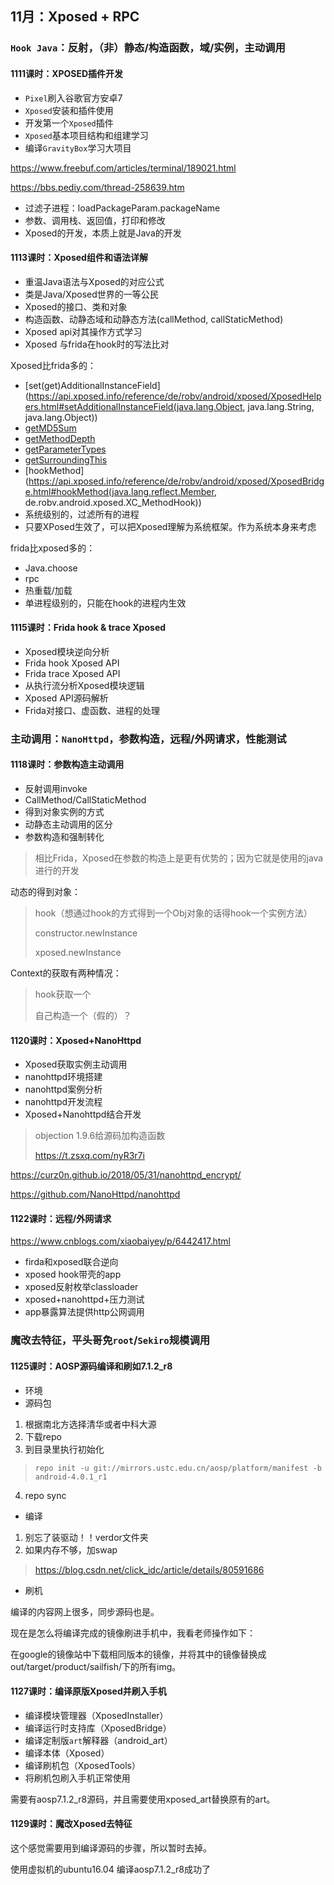 ## 11月：Xposed + RPC

### `Hook Java`：反射，（非）静态/构造函数，域/实例，主动调用

#### 1111课时：XPOSED插件开发

- `Pixel`刷入谷歌官方安卓7
- `Xposed`安装和插件使用
- 开发第一个`Xposed`插件
- `Xposed`基本项目结构和组建学习
- 编译`GravityBox`学习大项目

https://www.freebuf.com/articles/terminal/189021.html

https://bbs.pediy.com/thread-258639.htm

- 过滤子进程：loadPackageParam.packageName
- 参数、调用栈、返回值，打印和修改
- Xposed的开发，本质上就是Java的开发

#### 1113课时：Xposed组件和语法详解

- 重温Java语法与Xposed的对应公式
- 类是Java/Xposed世界的一等公民
- Xposed的接口、类和对象
- 构造函数、动静态域和动静态方法(callMethod, callStaticMethod)
- Xposed api对其操作方式学习
- Xposed 与frida在hook时的写法比对

Xposed比frida多的：

- [set(get)AdditionalInstanceField](https://api.xposed.info/reference/de/robv/android/xposed/XposedHelpers.html#setAdditionalInstanceField(java.lang.Object, java.lang.String, java.lang.Object))
- [getMD5Sum](https://api.xposed.info/reference/de/robv/android/xposed/XposedHelpers.html#getMD5Sum(java.lang.String))
- [getMethodDepth](https://api.xposed.info/reference/de/robv/android/xposed/XposedHelpers.html#getMethodDepth(java.lang.String))
- [getParameterTypes](https://api.xposed.info/reference/de/robv/android/xposed/XposedHelpers.html#getParameterTypes(java.lang.Object...))
- [getSurroundingThis](https://api.xposed.info/reference/de/robv/android/xposed/XposedHelpers.html#getSurroundingThis(java.lang.Object))
- [hookMethod](https://api.xposed.info/reference/de/robv/android/xposed/XposedBridge.html#hookMethod(java.lang.reflect.Member, de.robv.android.xposed.XC_MethodHook))
- 系统级别的，过滤所有的进程
- 只要XPosed生效了，可以把Xposed理解为系统框架。作为系统本身来考虑

frida比xposed多的：

- Java.choose
- rpc
- 热重载/加载
- 单进程级别的，只能在hook的进程内生效

#### 1115课时：Frida hook & trace Xposed

- Xposed模块逆向分析 
- Frida hook Xposed API
- Frida trace Xposed API
- 从执行流分析Xposed模块逻辑
- Xposed API源码解析
- Frida对接口、虚函数、进程的处理

### 主动调用：`NanoHttpd`，参数构造，远程/外网请求，性能测试

#### 1118课时：参数构造主动调用

- 反射调用invoke
- CallMethod/CallStaticMethod
- 得到对象实例的方式
- 动静态主动调用的区分
- 参数构造和强制转化

> 相比Frida，Xposed在参数的构造上是更有优势的；因为它就是使用的java进行的开发

动态的得到对象：

>hook（想通过hook的方式得到一个Obj对象的话得hook一个实例方法）
>
>constructor.newInstance
>
>xposed.newInstance

Context的获取有两种情况：

> hook获取一个
>
> 自己构造一个（假的）？

#### 1120课时：Xposed+NanoHttpd

- Xposed获取实例主动调用
- nanohttpd环境搭建
- nanohttpd案例分析
- nanohttpd开发流程
- Xposed+Nanohttpd结合开发

> objection 1.9.6给源码加构造函数
>
> https://t.zsxq.com/nyR3r7i

https://curz0n.github.io/2018/05/31/nanohttpd_encrypt/

https://github.com/NanoHttpd/nanohttpd

#### 1122课时：远程/外网请求

https://www.cnblogs.com/xiaobaiyey/p/6442417.html

- firda和xposed联合逆向
- xposed hook带壳的app
- xposed反射枚举classloader
- xposed+nanohttpd+压力测试
- app暴露算法提供http公网调用

### 魔改去特征，平头哥免`root`/`Sekiro`规模调用

#### 1125课时：AOSP源码编译和刷如7.1.2_r8

- 环境
- 源码包

1. 根据南北方选择清华或者中科大源
2. 下载repo
3. 到目录里执行初始化

> ```
> repo init -u git://mirrors.ustc.edu.cn/aosp/platform/manifest -b android-4.0.1_r1
> ```

4. repo sync

- 编译

1. 别忘了装驱动！！verdor文件夹
2. 如果内存不够，加swap

> https://blog.csdn.net/click_idc/article/details/80591686

- 刷机

编译的内容网上很多，同步源码也是。

现在是怎么将编译完成的镜像刷进手机中，我看老师操作如下：

在google的镜像站中下载相同版本的镜像，并将其中的镜像替换成out/target/product/sailfish/下的所有img。

#### 1127课时：编译原版Xposed并刷入手机

- 编译模块管理器（XposedInstaller）
- 编译运行时支持库（XposedBridge）
- 编译定制版`art`解释器（android_art）
- 编译本体（Xposed）
- 编译刷机包（XposedTools）
- 将刷机包刷入手机正常使用

需要有aosp7.1.2_r8源码，并且需要使用xposed_art替换原有的art。

#### 1129课时：魔改Xposed去特征

这个感觉需要用到编译源码的步骤，所以暂时去掉。

使用虚拟机的ubuntu16.04 编译aosp7.1.2_r8成功了